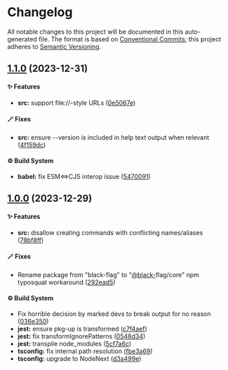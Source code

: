 # Changelog

All notable changes to this project will be documented in this auto-generated
file. The format is based on [Conventional Commits][1];
this project adheres to [Semantic Versioning][2].

## [1.1.0][3] (2023-12-31)

#### ✨ Features

- **src:** support file://-style URLs ([0e5067e][4])

#### 🪄 Fixes

- **src:** ensure --version is included in help text output when relevant ([4f159dc][5])

#### ⚙️ Build System

- **babel:** fix ESM<=>CJS interop issue ([5470091][6])

## [1.0.0][7] (2023-12-29)

#### ✨ Features

- **src:** disallow creating commands with conflicting names/aliases ([78bf8ff][8])

#### 🪄 Fixes

- Rename package from "black-flag" to "[@black-][9]flag/core" npm typosquat workaround ([292ead5][10])

#### ⚙️ Build System

- Fix horrible decision by marked devs to break output for no reason ([036e350][11])
- **jest:** ensure pkg-up is transformed ([c7f4aef][12])
- **jest:** fix transformIgnorePatterns ([0548d34][13])
- **jest:** transpile node\_modules ([5cf7a6c][14])
- **tsconfig:** fix internal path resolution ([fbe3a69][15])
- **tsconfig:** upgrade to NodeNext ([d3a499e][16])

[1]: https://conventionalcommits.org
[2]: https://semver.org
[3]: https://github.com/Xunnamius/black-flag/compare/v1.0.0...v1.1.0
[4]: https://github.com/Xunnamius/black-flag/commit/0e5067e2b0913a19bdc6975b50b272bb5872ba98
[5]: https://github.com/Xunnamius/black-flag/commit/4f159dc4b84223dd6b07456c0b50da16d2816bea
[6]: https://github.com/Xunnamius/black-flag/commit/5470091e385ca344e12a280ff95be793742874b8
[7]: https://github.com/Xunnamius/black-flag/compare/d3a499e7aeddf23d392479b2cf99cc98bce8226f...v1.0.0
[8]: https://github.com/Xunnamius/black-flag/commit/78bf8ffb0a6931fb3b131c42ce4b84146bfec842
[9]: https://github.com/black-
[10]: https://github.com/Xunnamius/black-flag/commit/292ead5aa3f18c556d72d714830dcf07b9253e6d
[11]: https://github.com/Xunnamius/black-flag/commit/036e3506edc863da86372163c91dd650d6ac1e87
[12]: https://github.com/Xunnamius/black-flag/commit/c7f4aef48366dc13685fb9805086be52d3561eff
[13]: https://github.com/Xunnamius/black-flag/commit/0548d34f559c3b8ba6d9514f1586aeeb3b382f72
[14]: https://github.com/Xunnamius/black-flag/commit/5cf7a6c79bba3125ce47838e5cfd24a1a08bbd17
[15]: https://github.com/Xunnamius/black-flag/commit/fbe3a699a9063ed7da08311a22fe798672583b0f
[16]: https://github.com/Xunnamius/black-flag/commit/d3a499e7aeddf23d392479b2cf99cc98bce8226f
